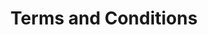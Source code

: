 ---
layout: page
sitemap: true
title: Terms and Conditions
permalink: /terms/
introduction: |
 - All donations made through this website and addressed to the Oxigen Project, to Neil Mathias, or to Navneeth Rajiv, will be used only for the purpose of research and development of low-cost oxygen concentrators for use in ill coronavirus-patients. 
 - In case the project does not succeed and is therefore terminated, we will pay back your donation in full, on discussing with you on Whatsapp, over email, or through a suitable medium.
---